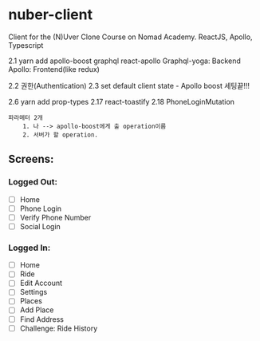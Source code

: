 # nuber-client

Client for the (N)Uver Clone Course on Nomad Academy. ReactJS, Apollo, Typescript

2.1 yarn add apollo-boost graphql react-apollo
Graphql-yoga: Backend
Apollo: Frontend(like redux)

2.2 권한(Authentication)
2.3 set default client state - Apollo boost 세팅끝!!!

2.6 yarn add prop-types
2.17 react-toastify
2.18 PhoneLoginMutation

    파라메터 2개
        1. 나 --> apollo-boost에게 출 operation이름
        2. 서버가 할 operation.

## Screens:

### Logged Out:

- [ ] Home
- [ ] Phone Login
- [ ] Verify Phone Number
- [ ] Social Login

### Logged In:

- [ ] Home
- [ ] Ride
- [ ] Edit Account
- [ ] Settings
- [ ] Places
- [ ] Add Place
- [ ] Find Address
- [ ] Challenge: Ride History
